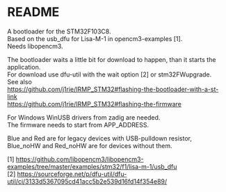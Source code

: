 # README

A bootloader for the STM32F103C8.  
Based on the usb_dfu for Lisa-M-1 in opencm3-examples [1].  
Needs libopencm3.  

The bootloader waits a little bit for download to happen, than it starts the application.  
For download use dfu-util with the wait option [2] or stm32FWupgrade.  
See also  
https://github.com/j1rie/IRMP_STM32#flashing-the-bootloader-with-a-st-link  
https://github.com/j1rie/IRMP_STM32#flashing-the-firmware  

For Windows WinUSB drivers from zadig are needed.  
The firmware needs to start from APP_ADDRESS.  

Blue and Red are for legacy devices with USB-pulldown resistor, Blue_noHW and Red_noHW are for devices
without them.  

[1] https://github.com/libopencm3/libopencm3-examples/tree/master/examples/stm32/f1/lisa-m-1/usb_dfu  
[2] https://sourceforge.net/p/dfu-util/dfu-util/ci/3133d5367095cd41acc5b2e539d16fd14f354e89/  
